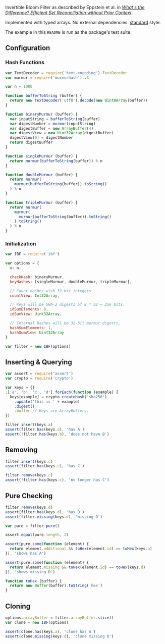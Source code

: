 Invertible Bloom Filter as described by Eppstein et al. in
[_What's the Difference? Efficient Set Reconciliation without Prior Context_][1].

[1]: https://www.ics.uci.edu/~eppstein/pubs/EppGooUye-SIGCOMM-11.pdf

Implemented with typed arrays.  No external dependencies. [standard][2] style.

[2]: https://www.npmjs.com/package/standard

The example in this `README` is run as the package's test suite.

## Configuration

### Hash Functions

```javascript
var TextDecoder = require('text-encoding').TextDecoder
var murmur = require('murmurhash').v3

var n = 1000

function bufferToString (buffer) {
  return new TextDecoder('utf8').decode(new Uint8Array(buffer))
}

function binaryMurmur (buffer) {
  var inputString = bufferToString(buffer)
  var digestNumber = murmur(inputString)
  var digestBuffer = new ArrayBuffer(4)
  var digestView = new Uint32Array(digestBuffer)
  digestView[0] = digestNumber
  return digestBuffer
}

function singleMurmur (buffer) {
  return murmur(bufferToString(buffer)) % n
}

function doubleMurmur (buffer) {
  return murmur(
    murmur(bufferToString(buffer)).toString()
  ) % n
}

function tripleMurmur (buffer) {
  return murmur(
    murmur(
      murmur(bufferToString(buffer)).toString()
    ).toString()
  ) % n
}
```

### Initialization

```javascript
var IBF = require('ibf')

var options = {
  n: n,

  checkHash: binaryMurmur,
  keyHashes: [singleMurmur, doubleMurmur, tripleMurmur],

  // Count hashes with 32-bit integers.
  countView: Int32Array,

  // Keys will be SHA-2 digests of 8 * 32 = 256 bits.
  idSumElements: 8,
  idSumView: Uint32Array,

  // Internal hashes will be 32-bit murmur digests.
  hashSumElements: 1,
  hashSumView: Uint32Array
}

var filter = new IBF(options)
```

## Inserting & Querying

```javascript
var assert = require('assert')
var crypto = require('crypto')

var keys = {}
;['a', 'b', 'c', 'd'].forEach(function (example) {
  keys[example] = crypto.createHash('sha256')
    .update('this is ' + example)
    .digest()
    .buffer // Keys are ArrayBuffers.
})

filter.insert(keys.a)
assert(filter.has(keys.a), 'has A')
assert(!filter.has(keys.b), 'does not have B')
```

## Removing

```javascript
filter.insert(keys.c)
assert(filter.has(keys.c), 'has C')

filter.remove(keys.c)
assert(!filter.has(keys.c), 'no longer has C')
```

## Pure Checking

```javascript
filter.remove(keys.d)
assert(filter.has(keys.d), 'has D')
assert(filter.missing(keys.d), 'missing D')

var pure = filter.pure()

assert.equal(pure.length, 2)

assert(pure.some(function (element) {
  return element.additional && toHex(element.id) == toHex(keys.a)
}), 'shows has A')

assert(pure.some(function (element) {
  return element.missing && toHex(element.id) == toHex(keys.d)
}), 'shows missing D')

function toHex (buffer) {
  return new Buffer(buffer).toString('hex')
}
```

## Cloning

```javascript
options.arrayBuffer = filter.arrayBuffer.slice()
var clone = new IBF(options)

assert(clone.has(keys.a), 'clone has A')
assert(clone.missing(keys.d), 'clone missing D')
```
